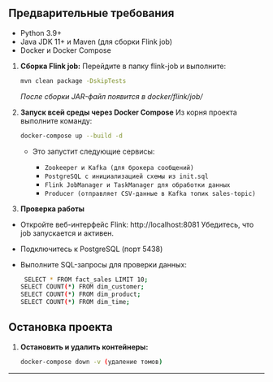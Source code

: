 ## Предварительные требования
*   Python 3.9+
*   Java JDK 11+ и Maven (для сборки Flink job)
*   Docker и Docker Compose 

1.  **Сборка Flink job:**
    Перейдите в папку flink-job и выполните:
    ```bash
    mvn clean package -DskipTests
    ```
    *После сборки JAR-файл появится в docker/flink/job/*

2. **Запуск всей среды через Docker Compose**
  Из корня проекта выполните команду:
   ```bash
   docker-compose up --build -d
   ```
   * Это запустит следующие сервисы:

     * `Zookeeper и Kafka (для брокера сообщений)`
     * `PostgreSQL с инициализацией схемы из init.sql`
     * `Flink JobManager и TaskManager для обработки данных`
     * `Producer (отправляет CSV-данные в Kafka топик sales-topic)`


3.  **Проверка работы**
* Откройте веб-интерфейс Flink: http://localhost:8081
Убедитесь, что job запускается и активен.

* Подключитесь к PostgreSQL (порт 5438)

* Выполните SQL-запросы для проверки данных:
  ```bash
   SELECT * FROM fact_sales LIMIT 10;
  SELECT COUNT(*) FROM dim_customer;
  SELECT COUNT(*) FROM dim_product;
  SELECT COUNT(*) FROM dim_time;
   ```

## Остановка проекта

1.  **Остановить и удалить контейнеры:**
    ```bash
    docker-compose down -v (удаление томов)
    ```
---
